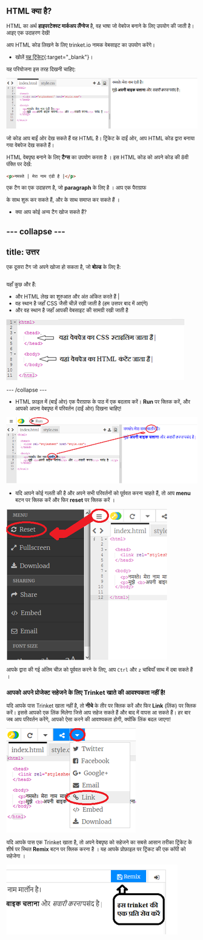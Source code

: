 ## HTML क्या है?

HTML का अर्थ **हाइपरटेक्स्ट मार्कअप लैंग्वेज** है, वह भाषा जो वेबपेज बनाने के लिए उपयोग की जाती है। आइए एक उदाहरण देखें!

आप HTML कोड लिखने के लिए trinket.io नामक वेबसाइट का उपयोग करेंगे।

+ खोलें [यह ट्रिंकेट](https://trinket.io/html/3a78b3be4b){:target="_blank"}।

यह परियोजना इस तरह दिखनी चाहिए:

![स्क्रीनशॉट](images/birthday-starter.png)

जो कोड आप बाईं ओर देख सकते हैं वह HTML है। ट्रिंकेट के दाईं ओर, आप HTML कोड द्वारा बनाया गया वेबपेज देख सकते हैं।

HTML वेबपृष्ठ बनाने के लिए **टैग्स** का उपयोग करता है । इस HTML कोड को अपने कोड की 8वी पंक्ति पर देखें:

```html
<p>नमस्ते | मेरा नाम एंडी है |</p>
```

एक टैग का एक उदाहरण है, जो **paragraph** के लिए है । आप एक पैराग्राफ 

के साथ शुरू कर सकते हैं, और  के साथ समाप्त कर सकते हैं ।

+ क्या आप कोई अन्य टैग खोज सकते हैं?

--- collapse ---
---
title: उत्तर
---

एक दूसरा टैग जो अपने खोजा हो सकता है, जो **बोल्ड** के लिए है:</p> 

```html<b>दौड़ना</b>
```

यहाँ कुछ और हैं:

+  और  HTML लेख का शुरुआत और अंत अंकित करते हैं |
+ वह स्थान है जहाँ CSS जैसी चीज़ें रखी जाती है (हम उसपर बाद में आएंगे)
+  और  वह स्थान है जहाँ आपकी वेबसाइट की सामग्री रखी जाती है

![स्क्रीनशॉट](images/birthday-head-body.png)

--- /collapse ---

+ HTML फ़ाइल में (बाईं ओर) एक पैराग्राफ के पाठ में एक बदलाव करें। **Run** पर क्लिक करें, और आपको अपना वेबपृष्ठ में परिवर्तन (दाईं ओर) दिखना चाहिए!

![स्क्रीनशॉट](images/birthday-edit-html.png)

+ यदि आपने कोई गलती की है और अपने सभी परिवर्तनों को पूर्ववत करना चाहते हैं, तो आप **menu** बटन पर क्लिक करें और फिर **reset** पर क्लिक करें ।

![स्क्रीनशॉट](images/birthday-reset.png)

आपके द्वारा की गई अंतिम चीज़ को पूर्ववत करने के लिए, आप `Ctrl` और `z` चांबियाँ साथ में दबा सकते हैं ।

### आपको अपने प्रोजेक्ट सहेजने के लिए Trinket खाते की आवश्यकता नहीं है!

यदि आपके पास Trinket खाता नहीं है, तो **नीचे** के तीर पर क्लिक करें और फिर **Link** (लिंक) पर क्लिक करें। इससे आपको एक लिंक मिलेगा जिसे आप सहेज सकते हैं और बाद में वापस आ सकते हैं। हर बार जब आप परिवर्तन करेंगे, आपको ऐसा करने की आवश्यकता होगी, क्योंकि लिंक बदल जाएगा!

![स्क्रीनशॉट](images/birthday-link.png)

यदि आपके पास एक Trinket खाता है, तो अपने वेबपृष्ठ को सहेजने का सबसे आसान तरीका ट्रिंकेट के शीर्ष पर स्थित **Remix** बटन पर क्लिक करना है । यह आपके प्रोफ़ाइल पर ट्रिंकट की एक कॉपी को सहेजेगा ।

![स्क्रीनशॉट](images/birthday-remix.png)